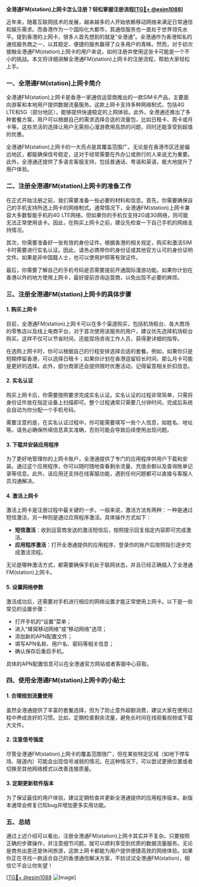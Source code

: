 **全港通FM(station)上网卡怎么注册？轻松掌握注册流程[[TG💪+ @esim1088](https://t.me/s/esim1088)]**

近年来，随着互联网技术的发展，越来越多的人开始依赖移动网络来满足日常通信和娱乐需求。而香港作为一个国际化大都市，其通信服务也一直处于世界领先水平。提到香港的上网卡，很多人首先想到的就是“全港通”。全港通作为香港知名的通信服务商之一，以其稳定、便捷的服务赢得了众多用户的青睐。然而，对于初次接触全港通FM(station)上网卡的用户来说，如何注册并使用这张卡可能是一个不小的挑战。本文将详细讲解全港通FM(station)上网卡的注册流程，帮助大家轻松上手。

### 一、全港通FM(station)上网卡简介

全港通FM(station)上网卡是香港一家通信运营商推出的一款SIM卡产品，主要面向游客和本地用户提供数据流量服务。这款上网卡支持多种网络制式，包括4G LTE和5G（部分地区），能够提供快速稳定的上网体验。此外，全港通还推出了多种套餐方案，用户可以根据自己的需求选择合适的流量包，比如日租卡、周卡或月卡等。这些灵活的选择让用户无需担心漫游费用高昂的问题，同时还能享受到超值的优惠。

全港通FM(station)上网卡的一大亮点是其覆盖范围广。无论是在香港市区还是偏远地区，都能确保信号稳定，这对于经常需要在外办公或旅行的人来说尤为重要。此外，全港通还提供了多语言客服支持，包括普通话、粤语和英语，极大地提升了用户体验。

### 二、注册全港通FM(station)上网卡的准备工作

在正式开始注册之前，我们需要准备一些必要的材料和信息。首先，你需要确保自己的手机支持所选上网卡的网络制式。通常情况下，全港通FM(station)上网卡兼容大多数智能手机的4G LTE网络，但如果你的手机仅支持2G或3G网络，则可能无法正常使用该卡。因此，在购买上网卡之前，建议先检查一下自己手机的网络支持情况。

其次，你需要准备好一张有效的身份证件。根据香港的相关规定，购买和激活SIM卡时需要进行实名认证。因此，请务必携带你的身份证或其他官方认可的身份证明文件。如果是非中国籍人士，也可以使用护照等有效证件。

最后，你需要了解自己的手机号码是否需要提前开通国际漫游功能。如果你计划在香港以外的地方使用上网卡，最好提前咨询运营商，以免出现不必要的麻烦。

### 三、注册全港通FM(station)上网卡的具体步骤

#### 1. 购买上网卡

目前，全港通FM(station)上网卡可以在多个渠道购买，包括机场柜台、各大商场的零售店以及线上电商平台。对于首次使用该服务的用户，建议优先选择机场柜台购买。这样不仅可以节省时间，还能现场咨询工作人员，获得更详细的指导。

在选购上网卡时，你可以根据自己的行程安排选择合适的套餐。例如，如果你只是短期停留香港，可以选择日租卡；如果你计划在香港逗留较长时间，那么月卡可能是更好的选择。此外，部分商家还会提供限时优惠活动，记得留意相关折扣信息。

#### 2. 实名认证

购买上网卡后，你需要按照要求完成实名认证。实名认证的过程非常简单，只需将身份证件放在指定设备上扫描即可。整个过程通常只需要几分钟时间，完成后系统会自动为你分配一个手机号码。

需要注意的是，在实名认证过程中，你可能需要填写一些个人信息，如姓名、地址等。请务必确保所填信息真实准确，否则可能会导致后续使用出现问题。

#### 3. 下载并安装应用程序

为了更好地管理你的上网卡账户，全港通提供了专门的应用程序供用户下载和安装。通过这个应用程序，你可以随时随地查看剩余流量、充值余额以及查询账单记录等信息。此外，该应用还支持在线客服功能，遇到任何问题都可以直接与客服人员沟通解决。

#### 4. 激活上网卡

激活上网卡是注册过程中最关键的一步。一般来说，激活方法有两种：一种是通过短信激活，另一种则是通过应用程序激活。具体操作方式如下：

- **短信激活**：收到运营商发送的激活短信后，按照提示回复指定内容即可完成激活。
- **应用程序激活**：打开全港通提供的应用程序，登录你的账户后按照指引逐步完成激活流程。

无论是哪种激活方式，都需要确保手机处于联网状态，并且已经正确插入了全港通FM(station)上网卡。

#### 5. 设置网络参数

激活成功后，还需要对手机进行相应的网络设置才能正常使用上网卡。以下是一些常见的设置步骤：

- 打开手机的“设置”菜单；
- 进入“蜂窝移动网络”或“移动网络”选项；
- 添加新的APN配置文件；
- 填写APN名称、用户名、密码等相关信息；
- 确认保存后重启手机。

具体的APN配置信息可以在全港通官方网站或者客服中心获取。

### 四、使用全港通FM(station)上网卡的小贴士

#### 1. 合理规划流量使用

虽然全港通提供了丰富的套餐选择，但为了防止意外超额消费，建议大家在使用过程中养成良好的习惯。比如，定期检查剩余流量，避免长时间在线观看视频或下载大文件。

#### 2. 注意信号强度

尽管全港通FM(station)上网卡的覆盖范围很广，但在某些特定区域（如地下停车场、隧道内）可能会出现信号减弱的情况。在这种情况下，可以尝试更换位置或者切换至其他网络模式以改善连接质量。

#### 3. 定期更新软件版本

为了保证最佳的用户体验，建议定期检查并更新全港通提供的应用程序版本。新版本通常会修复已知bug并增加更多实用功能。

### 五、总结

通过上述介绍可以看出，注册全港通FM(station)上网卡其实并不复杂。只要按照正确的步骤操作，并注意细节问题，就可以顺利享受到优质的数据流量服务。无论是商务出差还是休闲旅游，这款上网卡都能为用户提供便捷高效的网络体验。如果你正在寻找一款适合自己的香港通信解决方案，不妨试试全港通FM(station)，相信它不会让你失望！

[[TG💪+ @esim1088](https://t.me/s/esim1088) ![Image](https://i.postimg.cc/4NQfJmqS/Snipaste-2025-05-13-00-14-12.png)]